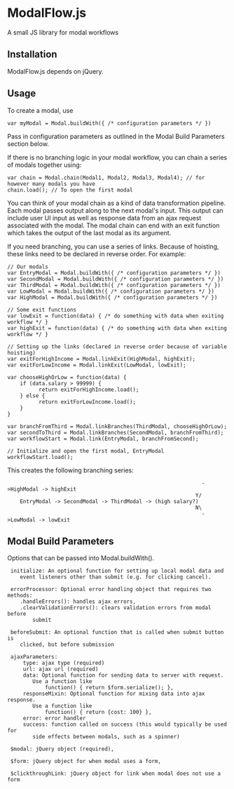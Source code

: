 # ModalFlow.js
A small JS library for modal workflows

## Installation

ModalFlow.js depends on jQuery.

## Usage

To create a modal, use 

```
var myModal = Modal.buildWith({ /* configuration parameters */ })
```

Pass in configuration parameters as outlined in the Modal Build Parameters section below.

If there is no branching logic in your modal workflow, you can chain a series of modals together using:

```
var chain = Modal.chain(Modal1, Modal2, Modal3, Modal4); // for however many modals you have
chain.load(); // To open the first modal
```

You can think of your modal chain as a kind of data transformation pipeline. Each modal passes output along to the next
modal's input. This output can include user UI input as well as response data from an ajax request associated with the 
modal. The modal chain can end with an exit function which takes the output of the last modal as its argument.

If you need branching, you can use a series of links. Because of hoisting, these links need to be declared in reverse order.
For example:

```
// Our modals 
var EntryModal = Modal.buildWith({ /* configuration parameters */ })
var SecondModal = Modal.buildWith({ /* configuration parameters */ })
var ThirdModal = Modal.buildWith({ /* configuration parameters */ })
var LowModal = Modal.buildWith({ /* configuration parameters */ })
var HighModal = Modal.buildWith({ /* configuration parameters */ })

// Some exit functions
var lowExit = function(data) { /* do something with data when exiting workflow */ }
var highExit = function(data) { /* do something with data when exiting workflow */ }

// Setting up the links (declared in reverse order because of variable hoisting)
var exitForHighIncome = Modal.linkExit(HighModal, highExit);
var exitForLowIncome = Modal.linkExit(LowModal, lowExit);

var chooseHighOrLow = function(data) {
    if (data.salary > 99999) {
          return exitForHighIncome.load();
    } else {
          return exitForLowIncome.load();
    }
}

var branchFromThird = Modal.linkBranches(ThirdModal, chooseHighOrLow);
var secondToThird = Modal.linkBranches(SecondModal, branchFromThird);
var workflowStart = Modal.link(EntryModal, branchFromSecond);

// Initialize and open the first modal, EntryModal
workflowStart.load(); 
```

This creates the following branching series:  
```
                                                              ->HighModal -> highExit  
                                                            Y/  
    EntryModal -> SecondModal -> ThirdModal -> (high salary?)  
                                                            N\  
                                                              ->LowModal -> lowExit  
```

## Modal Build Parameters

Options that can be passed into Modal.buildWith().

     initialize: An optional function for setting up local modal data and
        event listeners other than submit (e.g. for clicking cancel).

     errorProcessor: Optional error handling object that requires two methods:
        .handleErrors(): handles ajax errors,
        .clearValidationErrors(): clears validation errors from modal before
            submit

     beforeSubmit: An optional function that is called when submit button is
        clicked, but before submission

     ajaxParameters:
         type: ajax type (required)
         url: ajax url (required)
         data: Optional function for sending data to server with request.
            Use a function like
                function() { return $form.serialize(); },
         responseMixin: Optional function for mixing data into ajax response.
            Use a function like
                function() { return {cost: 100} },
         error: error handler
         success: function called on success (this would typically be used for
            side effects between modals, such as a spinner)

     $modal: jQuery object (required),

     $form: jQuery object for when modal uses a form,

     $clickthroughLink: jQuery object for link when modal does not use a form

